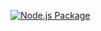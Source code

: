 [![Node.js Package](https://github.com/Katlehoseatlholo/BootCamp-Test/actions/workflows/node.js.yml/badge.svg)](https://github.com/Katlehoseatlholo/BootCamp-Test/actions/workflows/node.js.yml)